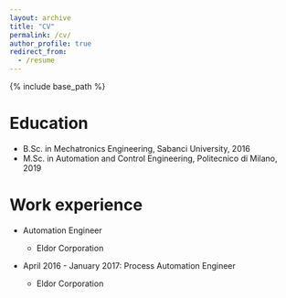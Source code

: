 ```yaml
---
layout: archive
title: "CV"
permalink: /cv/
author_profile: true
redirect_from:
  - /resume
---
```


{% include base_path %}

Education
======
* B.Sc. in Mechatronics Engineering, Sabanci University, 2016
* M.Sc. in Automation and Control Engineering, Politecnico di Milano, 2019

Work experience
======
* Automation Engineer
  * Eldor Corporation

* April 2016 - January 2017: Process Automation Engineer
  * Eldor Corporation
